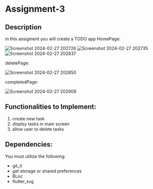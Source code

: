 # Assignment-3

## Description
in this assigment you will create a TODO app 
HomePage: 

![Screenshot 2024-02-27 202726](https://github.com/Saadxf/Assignment-3/assets/123157306/2cafa10b-cab3-4037-a17e-68d77e418d4f)
![Screenshot 2024-02-27 202735](https://github.com/Saadxf/Assignment-3/assets/123157306/6c234222-1bab-42f8-8f29-667bcd6e57e9)
![Screenshot 2024-02-27 202837](https://github.com/Saadxf/Assignment-3/assets/123157306/1687c467-d164-4633-8c32-6a2bf2435b93)

deletePage: 

![Screenshot 2024-02-27 202850](https://github.com/Saadxf/Assignment-3/assets/123157306/565db9c3-a4b3-4281-a09e-15318dfaf4ca)

completedPage:

![Screenshot 2024-02-27 202909](https://github.com/Saadxf/Assignment-3/assets/123157306/a1438238-0a70-4d99-955a-5cf157e98788)


## Functionalities to Implement:
1. create new task
2. displsy tasks in main screen
3. allow user to delete tasks

## Dependencies:
You must utilize the following:  
-	git_it  
-	get storage or shared preferences   
-	BLoc
-	flutter_svg


